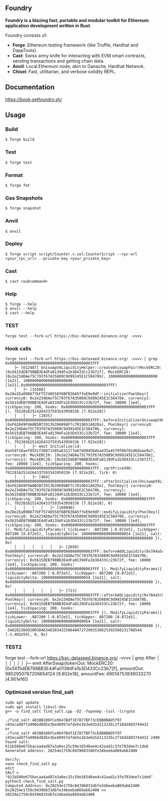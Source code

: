 ## Foundry

**Foundry is a blazing fast, portable and modular toolkit for Ethereum application development written in Rust.**

Foundry consists of:

-   **Forge**: Ethereum testing framework (like Truffle, Hardhat and DappTools).
-   **Cast**: Swiss army knife for interacting with EVM smart contracts, sending transactions and getting chain data.
-   **Anvil**: Local Ethereum node, akin to Ganache, Hardhat Network.
-   **Chisel**: Fast, utilitarian, and verbose solidity REPL.

## Documentation

https://book.getfoundry.sh/

## Usage

### Build

```shell
$ forge build
```

### Test

```shell
$ forge test
```

### Format

```shell
$ forge fmt
```

### Gas Snapshots

```shell
$ forge snapshot
```

### Anvil

```shell
$ anvil
```

### Deploy

```shell
$ forge script script/Counter.s.sol:CounterScript --rpc-url <your_rpc_url> --private-key <your_private_key>
```

### Cast

```shell
$ cast <subcommand>
```

### Help

```shell
$ forge --help
$ anvil --help
$ cast --help
```

### TEST
```
forge test --fork-url https://bsc-dataseed.binance.org/ -vvvv
```
### Hook calls
```
forge test --fork-url https://bsc-dataseed.binance.org/ -vvvv | grep 0x0000000000000000000000000000000000003fFF
    ├─ [612487] UniswapV4LiquidityHelper::createUniswapPair(MockERC20: [0x5615dEB798BB3E4dFa0139dFa1b3D433Cc23b72f], MockERC20: [0x2e234DAe75C793f67A35089C9d99245E1C58470b], 1000000000000000000000 [1e21], 1000000000000000000000 [1e21],0x0000000000000000000000000000000000003fFF)
    │   ├─ [33568] 0x28e2Ea090877bF75740558f6BFB36A5ffeE9e9dF::initialize(PoolKey({ currency0: 0x2e234DAe75C793f67A35089C9d99245E1C58470b, currency1: 0x5615dEB798BB3E4dFa0139dFa1b3D433Cc23b72f, fee: 10000 [1e4], tickSpacing: 200, hooks: 0x0000000000000000000000000000000000003fFF }), 79228162514264337593543950336 [7.922e28])
    │   │   ├─ [2035] 0x0000000000000000000000000000000000003fFF::beforeInitialize(UniswapV4LiquidityHelper: [0xF62849F9A0B5Bf2913b396098F7c7019b51A820a], PoolKey({ currency0: 0x2e234DAe75C793f67A35089C9d99245E1C58470b, currency1: 0x5615dEB798BB3E4dFa0139dFa1b3D433Cc23b72f, fee: 10000 [1e4], tickSpacing: 200, hooks: 0x0000000000000000000000000000000000003fFF }), 79228162514264337593543950336 [7.922e28])
    │   │   ├─ emit Initialize(id: 0xe54f16aef8551f38071585a631177e07dd0456dea435a45f9f0bf01d6daae9a7, currency0: MockERC20: [0x2e234DAe75C793f67A35089C9d99245E1C58470b], currency1: MockERC20: [0x5615dEB798BB3E4dFa0139dFa1b3D433Cc23b72f], fee: 10000 [1e4], tickSpacing: 200, hooks: 0x0000000000000000000000000000000000003fFF, sqrtPriceX96: 79228162514264337593543950336 [7.922e28], tick: 0)
    │   │   ├─ [464] 0x0000000000000000000000000000000000003fFF::afterInitialize(UniswapV4LiquidityHelper: [0xF62849F9A0B5Bf2913b396098F7c7019b51A820a], PoolKey({ currency0: 0x2e234DAe75C793f67A35089C9d99245E1C58470b, currency1: 0x5615dEB798BB3E4dFa0139dFa1b3D433Cc23b72f, fee: 10000 [1e4], tickSpacing: 200, hooks: 0x0000000000000000000000000000000000003fFF }), 79228162514264337593543950336 [7.922e28], 0)
    │   │   │   │   ├─ [169940] 0x28e2Ea090877bF75740558f6BFB36A5ffeE9e9dF::modifyLiquidity(PoolKey({ currency0: 0x2e234DAe75C793f67A35089C9d99245E1C58470b, currency1: 0x5615dEB798BB3E4dFa0139dFa1b3D433Cc23b72f, fee: 10000 [1e4], tickSpacing: 200, hooks: 0x0000000000000000000000000000000000003fFF }), ModifyLiquidityParams({ tickLower: -887200 [-8.872e5], tickUpper: 887200 [8.872e5], liquidityDelta: 1000000000000000000054 [1e21], salt: 0x0000000000000000000000000000000000000000000000000000000000000880 }), 0x)
    │   │   │   │   │   ├─ [2650] 0x0000000000000000000000000000000000003fFF::beforeAddLiquidity(0x7A4a5c919aE2541AeD11041A1AEeE68f1287f95b, PoolKey({ currency0: 0x2e234DAe75C793f67A35089C9d99245E1C58470b, currency1: 0x5615dEB798BB3E4dFa0139dFa1b3D433Cc23b72f, fee: 10000 [1e4], tickSpacing: 200, hooks: 0x0000000000000000000000000000000000003fFF }), ModifyLiquidityParams({ tickLower: -887200 [-8.872e5], tickUpper: 887200 [8.872e5], liquidityDelta: 1000000000000000000054 [1e21], salt: 0x0000000000000000000000000000000000000000000000000000000000000880 }), 0x)
    │   │   │   │   │   ├─ [713] 0x0000000000000000000000000000000000003fFF::afterAddLiquidity(0x7A4a5c919aE2541AeD11041A1AEeE68f1287f95b, PoolKey({ currency0: 0x2e234DAe75C793f67A35089C9d99245E1C58470b, currency1: 0x5615dEB798BB3E4dFa0139dFa1b3D433Cc23b72f, fee: 10000 [1e4], tickSpacing: 200, hooks: 0x0000000000000000000000000000000000003fFF }), ModifyLiquidityParams({ tickLower: -887200 [-8.872e5], tickUpper: 887200 [8.872e5], liquidityDelta: 1000000000000000000054 [1e21], salt: 0x0000000000000000000000000000000000000000000000000000000000000880 }), -340282366920938463463034325064847272993536625392568231788544 [-3.402e59], 0, 0x)
```
### TEST2
forge test --fork-url https://bsc-dataseed.binance.org/ -vvvv | grep After
    │   │   │   │   │   │   ├─ emit AfterSwap(tokenOut: MockERC20: [0x5615dEB798BB3E4dFa0139dFa1b3D433Cc23b72f], amountOut: 9802950787206654124 [9.802e18], amountFee: 49014753936033270 [4.901e16])


### Optimized version find_salt
```
sudo apt update
sudo apt install libssl-dev
g++ -o find_salt find_salt.cpp -O2 -fopenmp -lssl -lcrypto

./find_salt 4838B106FCe9647Bdf1E7877BF73cE8B0BAD5f97 c03eca48ffa996bd8d5e3be48957efde5e1b3e6d1d11323bc2f18dd403744432
or
./find_salt 4838B106FCe9647Bdf1E7877BF73cE8B0BAD5f97 c03eca48ffa996bd8d5e3be48957efde5e1b3e6d1d11323bc2f18dd403744432 2400
Found salt: 611b580e675bacaa4ad87a3a8ec25c59e16546ee4c42aad1c3fe783dee7c1de6
Generated address: 20254e1759c04396833dbfe34beeba869ab62400

Verify:
nano check_find_salt.py
edit
SALT = "611b580e675bacaa4ad87a3a8ec25c59e16546ee4c42aad1c3fe783dee7c1de6"
python3 check_find_salt.py
Computed Address: 0x20254e1759c04396833dbfe34beeba869ab62400
0x20254e1759c04396833dbfe34beeba869ab62400 == 20254e1759c04396833dbfe34beeba869ab62400
```
